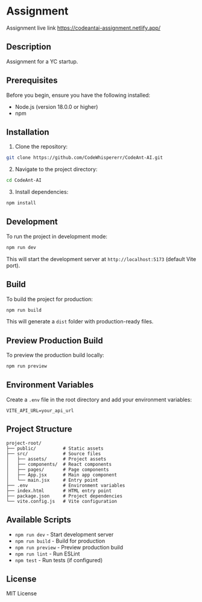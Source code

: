 # Assignment
Assignment live link https://codeantai-assignment.netlify.app/

## Description
Assignment for a YC startup.

## Prerequisites
Before you begin, ensure you have the following installed:
- Node.js (version 18.0.0 or higher)
- npm

## Installation

1. Clone the repository:
```bash
git clone https://github.com/CodeWhispererr/CodeAnt-AI.git
```

2. Navigate to the project directory:
```bash
cd CodeAnt-AI
```

3. Install dependencies:
```bash
npm install
```

## Development

To run the project in development mode:
```bash
npm run dev
```
This will start the development server at `http://localhost:5173` (default Vite port).

## Build

To build the project for production:
```bash
npm run build
```
This will generate a `dist` folder with production-ready files.

## Preview Production Build

To preview the production build locally:
```bash
npm run preview
```

## Environment Variables

Create a `.env` file in the root directory and add your environment variables:
```
VITE_API_URL=your_api_url
```

## Project Structure
```
project-root/
├── public/          # Static assets
├── src/             # Source files
│   ├── assets/      # Project assets
│   ├── components/  # React components
│   ├── pages/       # Page components
│   ├── App.jsx      # Main app component
│   └── main.jsx     # Entry point
├── .env             # Environment variables
├── index.html       # HTML entry point
├── package.json     # Project dependencies
└── vite.config.js   # Vite configuration
```

## Available Scripts
- `npm run dev` - Start development server
- `npm run build` - Build for production
- `npm run preview` - Preview production build
- `npm run lint` - Run ESLint
- `npm test` - Run tests (if configured)

## License
MIT License
